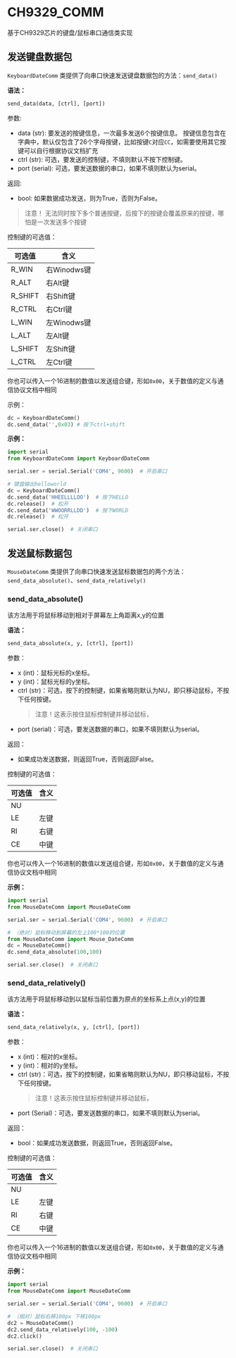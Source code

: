 # CH9329_COMM
基于CH9329芯片的键盘/鼠标串口通信类实现

## 发送键盘数据包

`KeyboardDateComm` 类提供了向串口快速发送键盘数据包的方法：`send_data()`

**语法：**

```python
send_data(data, [ctrl], [port])
```

参数:
- data (str): 要发送的按键信息，一次最多发送6个按键信息。
  按键信息包含在字典中，默认仅包含了26个字母按键，比如按键`C`对应`CC`，如需要使用其它按键可以自行根据协议文档扩充
- ctrl (str): 可选，要发送的控制键，不填则默认不按下控制键。
- port (serial): 可选，要发送数据的串口，如果不填则默认为serial。

返回:
- bool: 如果数据成功发送，则为True，否则为False。
    
> 注意！
> 无法同时按下多个普通按键，后按下的按键会覆盖原来的按键，哪怕是一次发送多个按键

控制键的可选值：

| 可选值 | 含义      |
|------|---------|
| R_WIN  | 右Winodws键 |
| R_ALT    | 右Alt键 |
| R_SHIFT  | 右Shift键 |
| R_CTRL   | 右Ctrl键 |
| L_WIN     | 左Winodws键 |
| L_ALT      | 左Alt键 |
| L_SHIFT  | 左Shift键 |
| L_CTRL    | 左Ctrl键 |

你也可以传入一个16进制的数值以发送组合键，形如`0x00`，关于数值的定义与通信协议文档中相同

示例：

```python
dc = KeyboardDateComm()
dc.send_data('',0x03) # 按下ctrl+shift
```
**示例：**

```python
import serial
from KeyboardDateComm import KeyboardDateComm

serial.ser = serial.Serial('COM4', 9600)  # 开启串口

# 键盘输出helloworld
dc = KeyboardDateComm()
dc.send_data('HHEELLLLOO')  # 按下HELLO
dc.release()  # 松开
dc.send_data('WWOORRLLDD')  # 按下WORLD
dc.release()  # 松开

serial.ser.close()  # 关闭串口
```

## 发送鼠标数据包

`MouseDateComm` 类提供了向串口快速发送鼠标数据包的两个方法：`send_data_absolute()`、`send_data_relatively()`

### send_data_absolute()

该方法用于将鼠标移动到相对于屏幕左上角距离x,y的位置

**语法：**

```python
send_data_absolute(x, y, [ctrl], [port])
```

参数：
- x (int)：鼠标光标的x坐标。
- y (int)：鼠标光标的y坐标。
- ctrl (str)：可选，按下的控制键，如果省略则默认为NU，即只移动鼠标，不按下任何按键。
  > 注意！这表示按住鼠标控制键并移动鼠标，
- port (serial)：可选，要发送数据的串口，如果不填则默认为serial。

返回：
- 如果成功发送数据，则返回True，否则返回False。


控制键的可选值：

| 可选值 | 含义      |
|------|---------|
| NU  |  |
| LE  | 左键 |
| RI    | 右键 |
| CE  | 中键 |

你也可以传入一个16进制的数值以发送组合键，形如`0x00`，关于数值的定义与通信协议文档中相同

**示例：**

```python
import serial
from MouseDateComm import MouseDateComm

serial.ser = serial.Serial('COM4', 9600)  # 开启串口

# （绝对）鼠标移动到屏幕的左上100*100的位置
from MouseDateComm import Mouse_DateComm
dc = MouseDateComm()
dc.send_data_absolute(100,100)

serial.ser.close()  # 关闭串口
```

### send_data_relatively()

该方法用于将鼠标移动到以鼠标当前位置为原点的坐标系上点(x,y)的位置

**语法：**

```python
send_data_relatively(x, y, [ctrl], [port])
```
参数：
- x (int)：相对的x坐标。
- y (int)：相对的y坐标。
- ctrl (str)：可选，按下的控制键，如果省略则默认为NU，即只移动鼠标，不按下任何按键。
  > 注意！这表示按住鼠标控制键并移动鼠标，
- port (Serial)：可选，要发送数据的串口，如果不填则默认为serial。

返回：
- bool：如果成功发送数据，则返回True，否则返回False。

控制键的可选值：

| 可选值 | 含义      |
|------|---------|
| NU  |  |
| LE  | 左键 |
| RI    | 右键 |
| CE  | 中键 |

你也可以传入一个16进制的数值以发送组合键，形如`0x00`，关于数值的定义与通信协议文档中相同

**示例：**

```python
import serial
from MouseDateComm import MouseDateComm

serial.ser = serial.Serial('COM4', 9600)  # 开启串口

# （相对）鼠标右移100px 下移100px
dc2 = MouseDateComm()
dc2.send_data_relatively(100, -100)
dc2.click()

serial.ser.close()  # 关闭串口
```

